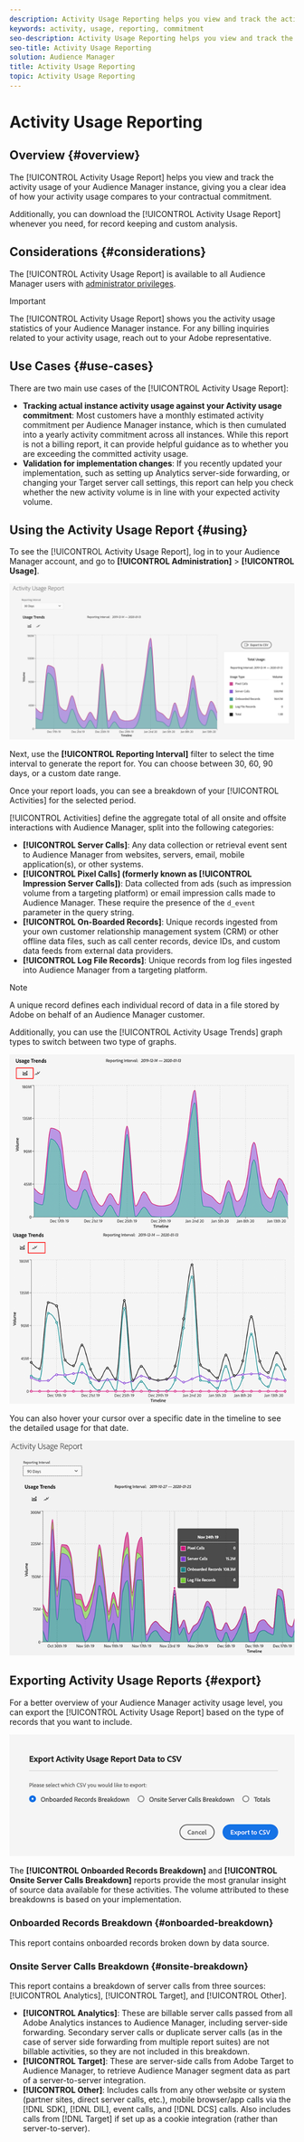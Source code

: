 ```yaml
---
description: Activity Usage Reporting helps you view and track the activity usage for your Audience Manager instance, so you can compare your actual usage to your contractual commitment.
keywords: activity, usage, reporting, commitment
seo-description: Activity Usage Reporting helps you view and track the activity usage for your Audience Manager instance, so you can compare your actual usage to your contractual commitment.
seo-title: Activity Usage Reporting
solution: Audience Manager
title: Activity Usage Reporting
topic: Activity Usage Reporting
---
```


# Activity Usage Reporting

## Overview {#overview}

The [!UICONTROL Activity Usage Report] helps you view and track the activity usage of your Audience Manager instance, giving you a clear idea of how your activity usage compares to your contractual commitment.

Additionally, you can download the [!UICONTROL Activity Usage Report] whenever you need, for record keeping and custom analysis.

## Considerations {#considerations}

The [!UICONTROL Activity Usage Report] is available to all Audience Manager users with [administrator privileges](edit-account-settings.md).

> [!IMPORTANT]
>
> The [!UICONTROL Activity Usage Report] shows you the activity usage statistics of your Audience Manager instance. For any billing inquiries related to your activity usage, reach out to your Adobe representative.

## Use Cases {#use-cases}

There are two main use cases of the [!UICONTROL Activity Usage Report]:

* **Tracking actual instance activity usage against your Activity usage commitment**: Most customers have a monthly estimated activity commitment per Audience Manager instance, which is then cumulated into a yearly activity commitment across all instances. While this report is not a billing report, it can provide helpful guidance as to whether you are exceeding the committed activity usage.
* **Validation for implementation changes**: If you recently updated your implementation, such as setting up Analytics server-side forwarding, or changing your Target server call settings, this report can help you check whether the new activity volume is in line with your expected activity volume.

## Using the Activity Usage Report {#using}

To see the [!UICONTROL Activity Usage Report], log in to your Audience Manager account, and go to **[!UICONTROL Administration]** > **[!UICONTROL Usage]**.

![aur-ui](assets/aur-ui.png)

Next, use the **[!UICONTROL Reporting Interval]** filter to select the time interval to generate the report for. You can choose between 30, 60, 90 days, or a custom date range.

Once your report loads, you can see a breakdown of your [!UICONTROL Activities] for the selected period.

[!UICONTROL Activities] define the aggregate total of all onsite and offsite interactions with Audience Manager, split into the following categories:

* **[!UICONTROL Server Calls]**: Any data collection or retrieval event sent to Audience Manager from websites, servers, email, mobile application(s), or other systems.
* **[!UICONTROL Pixel Calls] (formerly known as [!UICONTROL Impression Server Calls])**: Data collected from ads (such as impression volume from a targeting platform) or email impression calls made to Audience Manager. These require the presence of the `d_event` parameter in the query string.
* **[!UICONTROL On-Boarded Records]**: Unique records ingested from your own customer relationship management system (CRM) or other offline data files, such as call center records, device IDs, and custom data feeds from external data providers.
* **[!UICONTROL Log File Records]**: Unique records from log files ingested into Audience Manager from a targeting platform.

> [!NOTE]
> A unique record defines each individual record of data in a file stored by Adobe on behalf of an Audience Manager customer.

Additionally, you can use the [!UICONTROL Activity Usage Trends] graph types to switch between two type of graphs.

![aur-ui-graphs](assets/aur-ui-graphs.png)

You can also hover your cursor over a specific date in the timeline to see the detailed usage for that date.

![aur-hover](assets/aur-hover.png)

## Exporting Activity Usage Reports {#export}

For a better overview of your Audience Manager activity usage level, you can export the [!UICONTROL Activity Usage Report] based on the type of records that you want to include.

![aur-export](assets/aur-export.png)

The **[!UICONTROL Onboarded Records Breakdown]** and **[!UICONTROL Onsite Server Calls Breakdown]** reports provide the most granular insight of source data available for these activities. The volume attributed to these breakdowns is based on your implementation.

### Onboarded Records Breakdown {#onboarded-breakdown}

This report contains onboarded records broken down by data source.

### Onsite Server Calls Breakdown {#onsite-breakdown}

This report contains a breakdown of server calls from three sources: [!UICONTROL Analytics], [!UICONTROL Target], and [!UICONTROL Other].

* **[!UICONTROL Analytics]**: These are billable server calls passed from all Adobe Analytics instances to Audience Manager, including server-side forwarding. Secondary server calls or duplicate server calls (as in the case of server side forwarding from multiple report suites) are not billable activities, so they are not included in this breakdown.
* **[!UICONTROL Target]**: These are server-side calls from Adobe Target to Audience Manager, to retrieve Audience Manager segment data as part of a server-to-server integration.
* **[!UICONTROL Other]**: Includes calls from any other website or system (partner sites, direct server calls, etc.), mobile browser/app calls via the [!DNL SDK], [!DNL DIL], event calls, and [!DNL DCS] calls. Also includes calls from [!DNL Target] if set up as a cookie integration (rather than server-to-server).
